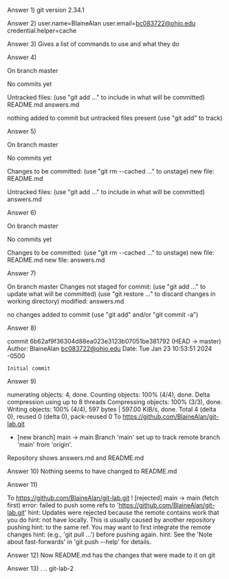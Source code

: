 Answer 1) git version 2.34.1

Answer 2) user.name=BlaineAlan
          user.email=bc083722@ohio.edu
          credential.helper=cache

Answer 3) Gives a list of commands to use and what they do

Answer 4) 

On branch master

No commits yet

Untracked files:
  (use "git add <file>..." to include in what will be committed)
	README.md
	answers.md

nothing added to commit but untracked files present (use "git add" to track)

Answer 5) 

On branch master

No commits yet

Changes to be committed:
  (use "git rm --cached <file>..." to unstage)
	new file:   README.md

Untracked files:
  (use "git add <file>..." to include in what will be committed)
	answers.md

Answer 6) 

On branch master

No commits yet

Changes to be committed:
  (use "git rm --cached <file>..." to unstage)
	new file:   README.md
	new file:   answers.md

Answer 7) 

On branch master
Changes not staged for commit:
  (use "git add <file>..." to update what will be committed)
  (use "git restore <file>..." to discard changes in working directory)
	modified:   answers.md

no changes added to commit (use "git add" and/or "git commit -a")

Answer 8) 

commit 6b62af9f36304d88ea023e3123b07051be381792 (HEAD -> master)
Author: BlaineAlan <bc083722@ohio.edu>
Date:   Tue Jan 23 10:53:51 2024 -0500

    Initial commit

Answer 9) 

numerating objects: 4, done.
Counting objects: 100% (4/4), done.
Delta compression using up to 8 threads
Compressing objects: 100% (3/3), done.
Writing objects: 100% (4/4), 597 bytes | 597.00 KiB/s, done.
Total 4 (delta 0), reused 0 (delta 0), pack-reused 0
To https://github.com/BlaineAlan/git-lab.git
 * [new branch]      main -> main
Branch 'main' set up to track remote branch 'main' from 'origin'.

Repository shows answers.md and README.md

Answer 10) Nothing seems to have changed to README.md

Answer 11) 

To https://github.com/BlaineAlan/git-lab.git
 ! [rejected]        main -> main (fetch first)
error: failed to push some refs to 'https://github.com/BlaineAlan/git-lab.git'
hint: Updates were rejected because the remote contains work that you do
hint: not have locally. This is usually caused by another repository pushing
hint: to the same ref. You may want to first integrate the remote changes
hint: (e.g., 'git pull ...') before pushing again.
hint: See the 'Note about fast-forwards' in 'git push --help' for details.

Answer 12) Now README.md has the changes that were made to it on git

Answer 13) .  ..  git-lab-2